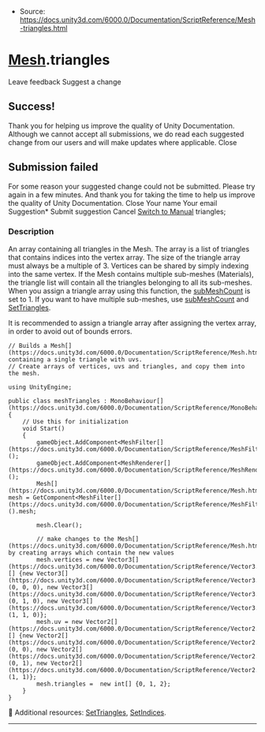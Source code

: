 * Source: https://docs.unity3d.com/6000.0/Documentation/ScriptReference/Mesh-triangles.html

#  [Mesh](https://docs.unity3d.com/6000.0/Documentation/ScriptReference/Mesh.html).triangles
Leave feedback
Suggest a change
## Success!
Thank you for helping us improve the quality of Unity Documentation. Although we cannot accept all submissions, we do read each suggested change from our users and will make updates where applicable.
Close
## Submission failed
For some reason your suggested change could not be submitted. Please <a>try again</a> in a few minutes. And thank you for taking the time to help us improve the quality of Unity Documentation.
Close
Your name Your email Suggestion* Submit suggestion
Cancel
[Switch to Manual](https://docs.unity3d.com/6000.0/Documentation/Manual/class-Mesh.html "Go to Mesh Component in the Manual")
triangles; 
### Description
An array containing all triangles in the Mesh.
The array is a list of triangles that contains indices into the vertex array. The size of the triangle array must always be a multiple of 3. Vertices can be shared by simply indexing into the same vertex. If the Mesh contains multiple sub-meshes (Materials), the triangle list will contain all the triangles belonging to all its sub-meshes. When you assign a triangle array using this function, the [subMeshCount](https://docs.unity3d.com/6000.0/Documentation/ScriptReference/Mesh-subMeshCount.html) is set to 1. If you want to have multiple sub-meshes, use [subMeshCount](https://docs.unity3d.com/6000.0/Documentation/ScriptReference/Mesh-subMeshCount.html) and [SetTriangles](https://docs.unity3d.com/6000.0/Documentation/ScriptReference/Mesh.SetTriangles.html).  
  
It is recommended to assign a triangle array after assigning the vertex array, in order to avoid out of bounds errors.
```
// Builds a Mesh[](https://docs.unity3d.com/6000.0/Documentation/ScriptReference/Mesh.html) containing a single triangle with uvs.
// Create arrays of vertices, uvs and triangles, and copy them into the mesh.  
  
using UnityEngine;  
  
public class meshTriangles : MonoBehaviour[](https://docs.unity3d.com/6000.0/Documentation/ScriptReference/MonoBehaviour.html)
{
    // Use this for initialization
    void Start()
    {
        gameObject.AddComponent<MeshFilter[](https://docs.unity3d.com/6000.0/Documentation/ScriptReference/MeshFilter.html)>();
        gameObject.AddComponent<MeshRenderer[](https://docs.unity3d.com/6000.0/Documentation/ScriptReference/MeshRenderer.html)>();
        Mesh[](https://docs.unity3d.com/6000.0/Documentation/ScriptReference/Mesh.html) mesh = GetComponent<MeshFilter[](https://docs.unity3d.com/6000.0/Documentation/ScriptReference/MeshFilter.html)>().mesh;  
  
        mesh.Clear();  
  
        // make changes to the Mesh[](https://docs.unity3d.com/6000.0/Documentation/ScriptReference/Mesh.html) by creating arrays which contain the new values
        mesh.vertices = new Vector3[](https://docs.unity3d.com/6000.0/Documentation/ScriptReference/Vector3.html)[] {new Vector3[](https://docs.unity3d.com/6000.0/Documentation/ScriptReference/Vector3.html)(0, 0, 0), new Vector3[](https://docs.unity3d.com/6000.0/Documentation/ScriptReference/Vector3.html)(0, 1, 0), new Vector3[](https://docs.unity3d.com/6000.0/Documentation/ScriptReference/Vector3.html)(1, 1, 0)};
        mesh.uv = new Vector2[](https://docs.unity3d.com/6000.0/Documentation/ScriptReference/Vector2.html)[] {new Vector2[](https://docs.unity3d.com/6000.0/Documentation/ScriptReference/Vector2.html)(0, 0), new Vector2[](https://docs.unity3d.com/6000.0/Documentation/ScriptReference/Vector2.html)(0, 1), new Vector2[](https://docs.unity3d.com/6000.0/Documentation/ScriptReference/Vector2.html)(1, 1)};
        mesh.triangles =  new int[] {0, 1, 2};
    }
}

```

Additional resources: [SetTriangles](https://docs.unity3d.com/6000.0/Documentation/ScriptReference/Mesh.SetTriangles.html), [SetIndices](https://docs.unity3d.com/6000.0/Documentation/ScriptReference/Mesh.SetIndices.html).
* * *
